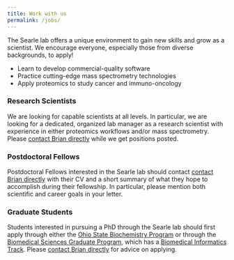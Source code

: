 ```yaml
---
title: Work with us
permalink: /jobs/
---
```

The Searle lab offers a unique environment to gain new skills and grow as a scientist. We encourage everyone, especially those from diverse backgrounds, to apply! 
- Learn to develop commercial-quality software
- Practice cutting-edge mass spectrometry technologies
- Apply proteomics to study cancer and immuno-oncology

### Research Scientists
We are looking for capable scientists at all levels. In particular, we are looking for a dedicated, organized lab manager as a research scientist with experience in either proteomics workflows and/or mass spectrometry. Please [contact Brian directly](../people/brian_searle) while we get positions posted.

### Postdoctoral Fellows
Postdoctoral Fellows interested in the Searle lab should contact [contact Brian directly](../people/brian_searle) with their CV and a short summary of what they hope to accomplish during their fellowship. In particular, please mention both scientific and career goals in your letter.

### Graduate Students
Students interested in pursuing a PhD through the Searle lab should first apply through either the [Ohio State Biochemistry Program](https://osbp.osu.edu/) or through the [Biomedical Sciences Graduate Program](https://medicine.osu.edu/education/phd/biomedical-sciences), which has a [Biomedical Informatics Track](https://medicine.osu.edu/education/phd/biomedical-sciences/research-areas/biomedical-informatics). Please [contact Brian directly](../people/brian_searle) for advice on applying.
